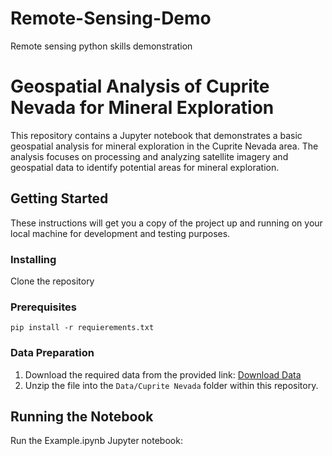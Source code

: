 # Remote-Sensing-Demo
Remote sensing python skills demonstration

# Geospatial Analysis of Cuprite Nevada for Mineral Exploration

This repository contains a Jupyter notebook that demonstrates a basic geospatial analysis for mineral exploration in the Cuprite Nevada area. The analysis focuses on processing and analyzing satellite imagery and geospatial data to identify potential areas for mineral exploration.

## Getting Started

These instructions will get you a copy of the project up and running on your local machine for development and testing purposes.

### Installing
Clone the repository

### Prerequisites

`pip install -r requierements.txt`

### Data Preparation

1. Download the required data from the provided link: [Download Data](https://drive.google.com/file/d/1CM63DXYgYX_TBFFIBlrXX1rQTzjWAVPn/view?usp=sharing)
2. Unzip the file into the `Data/Cuprite Nevada` folder within this repository.

## Running the Notebook

Run the Example.ipynb Jupyter notebook:



